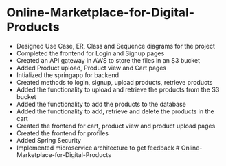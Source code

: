 # Online-Marketplace-for-Digital-Products

- Designed Use Case, ER, Class and Sequence diagrams for the project
- Completed the frontend for Login and Signup pages
- Created an API gateway in AWS to store the files in an S3 bucket
- Added Product upload, Product view and Cart pages
- Intialized the springapp for backend
- Created methods to login, signup, upload products, retrieve products
- Added the functionality to upload and retrieve the products from the S3 bucket
- Added the functionality to add the products to the database
- Added the functionality to add, retrieve and delete the products in the cart
- Created the frontend for cart, product view and product upload pages
- Created the frontend for profiles
- Added Spring Security
- Implemented microservice architecture to get feedback
#   O n l i n e - M a r k e t p l a c e - f o r - D i g i t a l - P r o d u c t s  
 